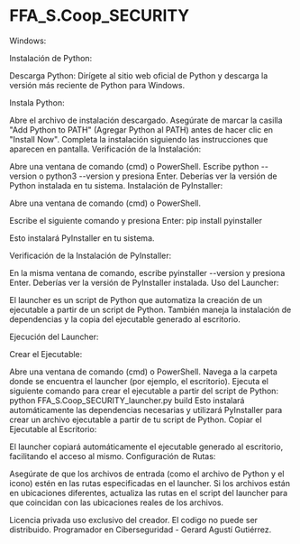 # FFA_S.Coop_SECURITY
Windows:

Instalación de Python:

Descarga Python: Dirígete al sitio web oficial de Python y descarga la versión más reciente de Python para Windows.

Instala Python:

Abre el archivo de instalación descargado.
Asegúrate de marcar la casilla "Add Python to PATH" (Agregar Python al PATH) antes de hacer clic en "Install Now".
Completa la instalación siguiendo las instrucciones que aparecen en pantalla.
Verificación de la Instalación:

Abre una ventana de comando (cmd) o PowerShell.
Escribe python --version o python3 --version y presiona Enter.
Deberías ver la versión de Python instalada en tu sistema.
Instalación de PyInstaller:

Abre una ventana de comando (cmd) o PowerShell.

Escribe el siguiente comando y presiona Enter: pip install pyinstaller

Esto instalará PyInstaller en tu sistema.

Verificación de la Instalación de PyInstaller:

En la misma ventana de comando, escribe pyinstaller --version y presiona Enter.
Deberías ver la versión de PyInstaller instalada.
Uso del Launcher:

El launcher es un script de Python que automatiza la creación de un ejecutable a partir de un script de Python. También maneja la instalación de dependencias y la copia del ejecutable generado al escritorio.

Ejecución del Launcher:

Crear el Ejecutable:

Abre una ventana de comando (cmd) o PowerShell.
Navega a la carpeta donde se encuentra el launcher (por ejemplo, el escritorio).
Ejecuta el siguiente comando para crear el ejecutable a partir del script de Python: python FFA_S.Coop_SECURITY_launcher.py build
Esto instalará automáticamente las dependencias necesarias y utilizará PyInstaller para crear un archivo ejecutable a partir de tu script de Python.
Copiar el Ejecutable al Escritorio:

El launcher copiará automáticamente el ejecutable generado al escritorio, facilitando el acceso al mismo.
Configuración de Rutas:

Asegúrate de que los archivos de entrada (como el archivo de Python y el icono) estén en las rutas especificadas en el launcher.
Si los archivos están en ubicaciones diferentes, actualiza las rutas en el script del launcher para que coincidan con las ubicaciones reales de los archivos.

Licencia privada uso exclusivo del creador. El codigo no puede ser distribuido.
Programador en Ciberseguridad - Gerard Agustí Gutiérrez.
